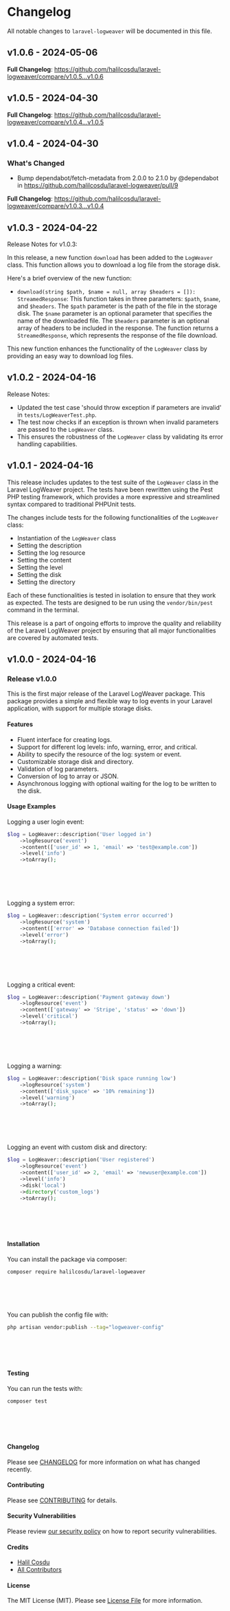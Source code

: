 # Changelog

All notable changes to `laravel-logweaver` will be documented in this file.

## v1.0.6 - 2024-05-06

**Full Changelog**: https://github.com/halilcosdu/laravel-logweaver/compare/v1.0.5...v1.0.6

## v1.0.5 - 2024-04-30

**Full Changelog**: https://github.com/halilcosdu/laravel-logweaver/compare/v1.0.4...v1.0.5

## v1.0.4 - 2024-04-30

### What's Changed

* Bump dependabot/fetch-metadata from 2.0.0 to 2.1.0 by @dependabot in https://github.com/halilcosdu/laravel-logweaver/pull/9

**Full Changelog**: https://github.com/halilcosdu/laravel-logweaver/compare/v1.0.3...v1.0.4

## v1.0.3 - 2024-04-22

Release Notes for v1.0.3:

In this release, a new function `download` has been added to the `LogWeaver` class. This function allows you to download a log file from the storage disk.

Here's a brief overview of the new function:

- `download(string $path, $name = null, array $headers = []): StreamedResponse`: This function takes in three parameters: `$path`, `$name`, and `$headers`. The `$path` parameter is the path of the file in the storage disk. The `$name` parameter is an optional parameter that specifies the name of the downloaded file. The `$headers` parameter is an optional array of headers to be included in the response. The function returns a `StreamedResponse`, which represents the response of the file download.

This new function enhances the functionality of the `LogWeaver` class by providing an easy way to download log files.

## v1.0.2 - 2024-04-16

Release Notes:

- Updated the test case 'should throw exception if parameters are invalid' in `tests/LogWeaverTest.php`.
- The test now checks if an exception is thrown when invalid parameters are passed to the `LogWeaver` class.
- This ensures the robustness of the `LogWeaver` class by validating its error handling capabilities.

## v1.0.1 - 2024-04-16

This release includes updates to the test suite of the `LogWeaver` class in the Laravel LogWeaver project. The tests have been rewritten using the Pest PHP testing framework, which provides a more expressive and streamlined syntax compared to traditional PHPUnit tests.

The changes include tests for the following functionalities of the `LogWeaver` class:

- Instantiation of the `LogWeaver` class
- Setting the description
- Setting the log resource
- Setting the content
- Setting the level
- Setting the disk
- Setting the directory

Each of these functionalities is tested in isolation to ensure that they work as expected. The tests are designed to be run using the `vendor/bin/pest` command in the terminal.

This release is a part of ongoing efforts to improve the quality and reliability of the Laravel LogWeaver project by ensuring that all major functionalities are covered by automated tests.

## v1.0.0 - 2024-04-16

### Release v1.0.0

This is the first major release of the Laravel LogWeaver package. This package provides a simple and flexible way to log events in your Laravel application, with support for multiple storage disks.

#### Features

- Fluent interface for creating logs.
- Support for different log levels: info, warning, error, and critical.
- Ability to specify the resource of the log: system or event.
- Customizable storage disk and directory.
- Validation of log parameters.
- Conversion of log to array or JSON.
- Asynchronous logging with optional waiting for the log to be written to the disk.

#### Usage Examples

Logging a user login event:

```php
$log = LogWeaver::description('User logged in')
    ->logResource('event')
    ->content(['user_id' => 1, 'email' => 'test@example.com'])
    ->level('info')
    ->toArray();







```
Logging a system error:

```php
$log = LogWeaver::description('System error occurred')
    ->logResource('system')
    ->content(['error' => 'Database connection failed'])
    ->level('error')
    ->toArray();







```
Logging a critical event:

```php
$log = LogWeaver::description('Payment gateway down')
    ->logResource('event')
    ->content(['gateway' => 'Stripe', 'status' => 'down'])
    ->level('critical')
    ->toArray();







```
Logging a warning:

```php
$log = LogWeaver::description('Disk space running low')
    ->logResource('system')
    ->content(['disk_space' => '10% remaining'])
    ->level('warning')
    ->toArray();







```
Logging an event with custom disk and directory:

```php
$log = LogWeaver::description('User registered')
    ->logResource('event')
    ->content(['user_id' => 2, 'email' => 'newuser@example.com'])
    ->level('info')
    ->disk('local')
    ->directory('custom_logs')
    ->toArray();







```
#### Installation

You can install the package via composer:

```bash
composer require halilcosdu/laravel-logweaver







```
You can publish the config file with:

```bash
php artisan vendor:publish --tag="logweaver-config"







```
#### Testing

You can run the tests with:

```bash
composer test







```
#### Changelog

Please see [CHANGELOG](CHANGELOG.md) for more information on what has changed recently.

#### Contributing

Please see [CONTRIBUTING](CONTRIBUTING.md) for details.

#### Security Vulnerabilities

Please review [our security policy](../../security/policy) on how to report security vulnerabilities.

#### Credits

- [Halil Cosdu](https://github.com/halilcosdu)
- [All Contributors](../../contributors)

#### License

The MIT License (MIT). Please see [License File](LICENSE.md) for more information.

